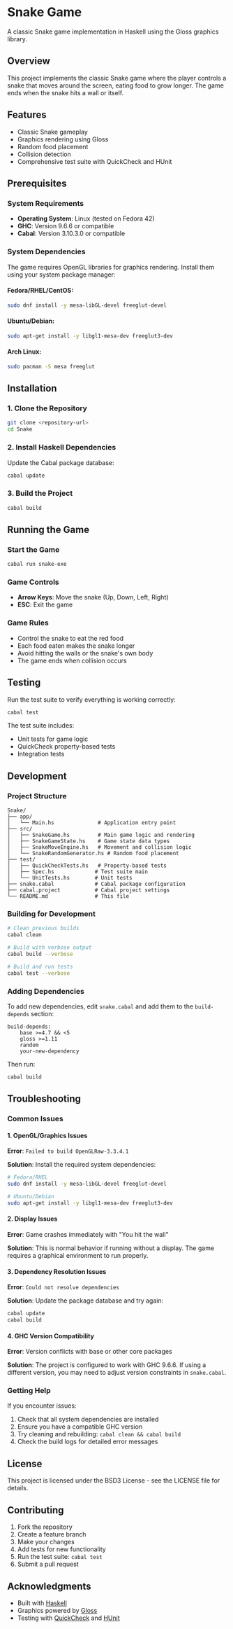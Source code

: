 # Snake Game

A classic Snake game implementation in Haskell using the Gloss graphics library.

## Overview

This project implements the classic Snake game where the player controls a snake that moves around the screen, eating food to grow longer. The game ends when the snake hits a wall or itself.

## Features

- Classic Snake gameplay
- Graphics rendering using Gloss
- Random food placement
- Collision detection
- Comprehensive test suite with QuickCheck and HUnit

## Prerequisites

### System Requirements

- **Operating System**: Linux (tested on Fedora 42)
- **GHC**: Version 9.6.6 or compatible
- **Cabal**: Version 3.10.3.0 or compatible

### System Dependencies

The game requires OpenGL libraries for graphics rendering. Install them using your system package manager:

#### Fedora/RHEL/CentOS:
```bash
sudo dnf install -y mesa-libGL-devel freeglut-devel
```

#### Ubuntu/Debian:
```bash
sudo apt-get install -y libgl1-mesa-dev freeglut3-dev
```

#### Arch Linux:
```bash
sudo pacman -S mesa freeglut
```

## Installation

### 1. Clone the Repository
```bash
git clone <repository-url>
cd Snake
```

### 2. Install Haskell Dependencies

Update the Cabal package database:
```bash
cabal update
```

### 3. Build the Project
```bash
cabal build
```

## Running the Game

### Start the Game
```bash
cabal run snake-exe
```

### Game Controls
- **Arrow Keys**: Move the snake (Up, Down, Left, Right)
- **ESC**: Exit the game

### Game Rules
- Control the snake to eat the red food
- Each food eaten makes the snake longer
- Avoid hitting the walls or the snake's own body
- The game ends when collision occurs

## Testing

Run the test suite to verify everything is working correctly:
```bash
cabal test
```

The test suite includes:
- Unit tests for game logic
- QuickCheck property-based tests
- Integration tests

## Development

### Project Structure
```
Snake/
├── app/
│   └── Main.hs              # Application entry point
├── src/
│   ├── SnakeGame.hs         # Main game logic and rendering
│   ├── SnakeGameState.hs    # Game state data types
│   ├── SnakeMoveEngine.hs   # Movement and collision logic
│   └── SnakeRandomGenerator.hs # Random food placement
├── test/
│   ├── QuickCheckTests.hs   # Property-based tests
│   ├── Spec.hs             # Test suite main
│   └── UnitTests.hs        # Unit tests
├── snake.cabal             # Cabal package configuration
├── cabal.project           # Cabal project settings
└── README.md               # This file
```

### Building for Development
```bash
# Clean previous builds
cabal clean

# Build with verbose output
cabal build --verbose

# Build and run tests
cabal test --verbose
```

### Adding Dependencies
To add new dependencies, edit `snake.cabal` and add them to the `build-depends` section:

```cabal
build-depends:
    base >=4.7 && <5
    gloss >=1.11
    random
    your-new-dependency
```

Then run:
```bash
cabal build
```

## Troubleshooting

### Common Issues

#### 1. OpenGL/Graphics Issues
**Error**: `Failed to build OpenGLRaw-3.3.4.1`

**Solution**: Install the required system dependencies:
```bash
# Fedora/RHEL
sudo dnf install -y mesa-libGL-devel freeglut-devel

# Ubuntu/Debian
sudo apt-get install -y libgl1-mesa-dev freeglut3-dev
```

#### 2. Display Issues
**Error**: Game crashes immediately with "You hit the wall"

**Solution**: This is normal behavior if running without a display. The game requires a graphical environment to run properly.

#### 3. Dependency Resolution Issues
**Error**: `Could not resolve dependencies`

**Solution**: Update the package database and try again:
```bash
cabal update
cabal build
```

#### 4. GHC Version Compatibility
**Error**: Version conflicts with base or other core packages

**Solution**: The project is configured to work with GHC 9.6.6. If using a different version, you may need to adjust version constraints in `snake.cabal`.

### Getting Help

If you encounter issues:
1. Check that all system dependencies are installed
2. Ensure you have a compatible GHC version
3. Try cleaning and rebuilding: `cabal clean && cabal build`
4. Check the build logs for detailed error messages

## License

This project is licensed under the BSD3 License - see the LICENSE file for details.

## Contributing

1. Fork the repository
2. Create a feature branch
3. Make your changes
4. Add tests for new functionality
5. Run the test suite: `cabal test`
6. Submit a pull request

## Acknowledgments

- Built with [Haskell](https://www.haskell.org/)
- Graphics powered by [Gloss](https://hackage.haskell.org/package/gloss)
- Testing with [QuickCheck](https://hackage.haskell.org/package/QuickCheck) and [HUnit](https://hackage.haskell.org/package/HUnit)